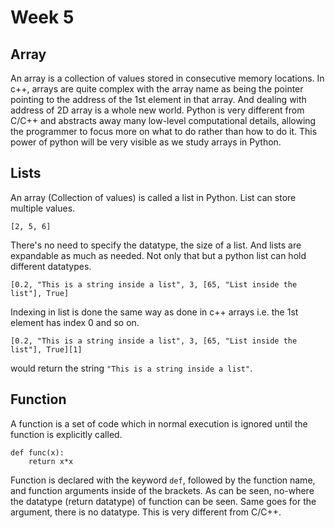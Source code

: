 # Week 5
## Array
An array is a collection of values stored in consecutive memory locations. In c++, arrays are quite complex with the array name as being the pointer pointing to the address of the 1st element in that array. And dealing with address of 2D array is a whole new world. Python is very different from C/C++ and abstracts away many low-level computational details, allowing the programmer to focus more on what to do rather than how to do it. This power of python will be very visible as we study arrays in Python.

## Lists
An array (Collection of values) is called a list in Python. List can store multiple values.
```
[2, 5, 6]
```
There's no need to specify the datatype, the size of a list. And lists are expandable as much as needed.
Not only that but a python list can hold different datatypes.
```
[0.2, "This is a string inside a list", 3, [65, "List inside the list"], True]
```
Indexing in list is done the same way as done in c++ arrays i.e. the 1st element has index 0 and so on.
```
[0.2, "This is a string inside a list", 3, [65, "List inside the list"], True][1]
```
would return the string `"This is a string inside a list"`.

## Function
A function is a set of code which in normal execution is ignored until the function is explicitly called.
```
def func(x):
    return x*x
```
Function is declared with the keyword `def`, followed by the function name, and function arguments inside of the brackets. As can be seen, no-where the datatype (return datatype) of function can be seen. Same goes for the argument, there is no datatype. This is very different from C/C++.